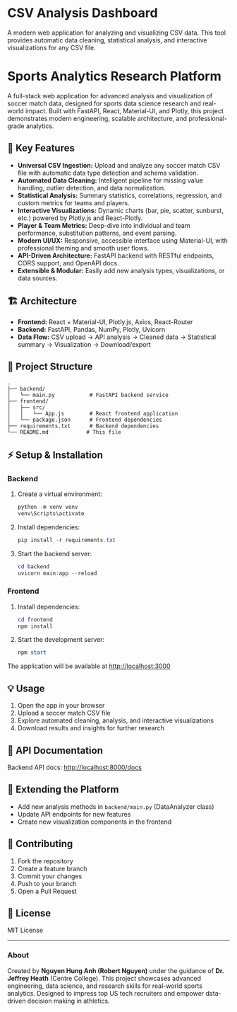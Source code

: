 # CSV Analysis Dashboard

A modern web application for analyzing and visualizing CSV data. This tool provides automatic data cleaning, statistical analysis, and interactive visualizations for any CSV file.

# Sports Analytics Research Platform

A full-stack web application for advanced analysis and visualization of soccer match data, designed for sports data science research and real-world impact. Built with FastAPI, React, Material-UI, and Plotly, this project demonstrates modern engineering, scalable architecture, and professional-grade analytics.

## 🚀 Key Features

- **Universal CSV Ingestion:** Upload and analyze any soccer match CSV file with automatic data type detection and schema validation.
- **Automated Data Cleaning:** Intelligent pipeline for missing value handling, outlier detection, and data normalization.
- **Statistical Analysis:** Summary statistics, correlations, regression, and custom metrics for teams and players.
- **Interactive Visualizations:** Dynamic charts (bar, pie, scatter, sunburst, etc.) powered by Plotly.js and React-Plotly.
- **Player & Team Metrics:** Deep-dive into individual and team performance, substitution patterns, and event parsing.
- **Modern UI/UX:** Responsive, accessible interface using Material-UI, with professional theming and smooth user flows.
- **API-Driven Architecture:** FastAPI backend with RESTful endpoints, CORS support, and OpenAPI docs.
- **Extensible & Modular:** Easily add new analysis types, visualizations, or data sources.

## 🏗️ Architecture

- **Frontend:** React + Material-UI, Plotly.js, Axios, React-Router
- **Backend:** FastAPI, Pandas, NumPy, Plotly, Uvicorn
- **Data Flow:** CSV upload → API analysis → Cleaned data → Statistical summary → Visualization → Download/export

## 📂 Project Structure
```
.
├── backend/
│   └── main.py           # FastAPI backend service
├── frontend/
│   ├── src/
│   │   └── App.js        # React frontend application
│   └── package.json      # Frontend dependencies
├── requirements.txt      # Backend dependencies
└── README.md            # This file
```

## ⚡ Setup & Installation

### Backend
1. Create a virtual environment:
   ```powershell
   python -m venv venv
   venv\Scripts\activate
   ```
2. Install dependencies:
   ```powershell
   pip install -r requirements.txt
   ```
3. Start the backend server:
   ```powershell
   cd backend
   uvicorn main:app --reload
   ```

### Frontend
1. Install dependencies:
   ```powershell
   cd frontend
   npm install
   ```
2. Start the development server:
   ```powershell
   npm start
   ```

The application will be available at [http://localhost:3000](http://localhost:3000)

## 💡 Usage

1. Open the app in your browser
2. Upload a soccer match CSV file
3. Explore automated cleaning, analysis, and interactive visualizations
4. Download results and insights for further research

## 🔗 API Documentation

Backend API docs: [http://localhost:8000/docs](http://localhost:8000/docs)

## 🧩 Extending the Platform

- Add new analysis methods in `backend/main.py` (DataAnalyzer class)
- Update API endpoints for new features
- Create new visualization components in the frontend

## 🤝 Contributing

1. Fork the repository
2. Create a feature branch
3. Commit your changes
4. Push to your branch
5. Open a Pull Request

## 📜 License

MIT License

---

### About

Created by **Nguyen Hung Anh (Robert Nguyen)** under the guidance of **Dr. Jeffrey Heath** (Centre College). This project showcases advanced engineering, data science, and research skills for real-world sports analytics. Designed to impress top US tech recruiters and empower data-driven decision making in athletics.